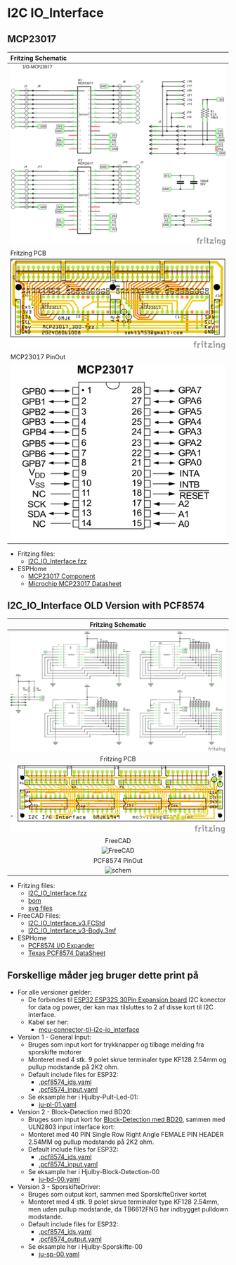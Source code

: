 # I2C IO_Interface

## MCP23017

|Fritzing Schematic|
|:---|
|![schem](./mcp23017/mcp23017_300_schem.png)|
|Fritzing PCB|
|![PCB](./mcp23017/mcp23017_300_pcb.png)|
|MCP23017 PinOut|
|![schem](./mcp23017/MCP23017.png)|

* Fritzing files:
  * [I2C_IO_Interface.fzz](./mcp23017/mcp23017_300.fzz)
* ESPHome
  * [MCP23017 Component](https://esphome.io/components/mcp230xx#mcp23017-label)
  * [Microchip MCP23017 Datasheet](https://ww1.microchip.com/downloads/en/devicedoc/20001952c.pdf)

## I2C_IO_Interface OLD Version with PCF8574

|Fritzing Schematic|
|:---:|
|![schem](./PCF8574/I2C_IO_Interface_schem.png)|
|Fritzing PCB|
|![PCB](./PCF8574/I2C_IO_Interface_pcb.png)|
|FreeCAD|
|![FreeCAD](./PCF8574/FreeCAD_Files/Skærmbillede%20fra%202024-07-06%2017-55-29.png)|
|PCF8574 PinOut|
|![schem](./PCF8574/Skærmbillede%20fra%202024-08-15%2021-27-31.png)|

* Fritzing files:
  * [I2C_IO_Interface.fzz](./PCF8574/I2C_IO_Interface.fzz)
  * [bom](./PCF8574/I2C_IO_Interface_bom.html)
  * [svg files](./PCF8574/svg_I2C_IO_Interface/)
* FreeCAD Files:
  * [I2C_IO_Interface_v3.FCStd](./PCF8574/FreeCAD_Files/I2C_IO_Interface_v3.FCStd)
  * [I2C_IO_Interface_v3-Body.3mf](./PCF8574/FreeCAD_Files/I2C_IO_Interface_v3-Body.3mf)
* ESPHome
  * [PCF8574 I/O Expander](https://esphome.io/components/pcf8574)
  * [Texas PCF8574 DataSheet](https://www.ti.com/lit/ds/symlink/pcf8574.pdf)

## Forskellige måder jeg bruger dette print på

* For alle versioner gælder:
  * De forbindes til [ESP32 ESP32S 30Pin Expansion board](../CPU/README.md) I2C konector for data og power, der kan max tilsluttes to 2 af disse kort til I2C interface.
  * Kabel ser her: 
    * [mcu-connector-til-i2c-io_interface](../../Includes/0_Default_files/I2C_Kabler/I2C-Kabel.md#mcu-connector-til-i2c-io_interface)
* Version 1 - General Input:
  * Bruges som input kort for trykknapper og tilbage melding fra sporskifte motorer
  * Monteret med 4 stk. 9 polet skrue terminaler type KF128 2.54mm og pullup modstande på 2K2 ohm.
  * Default include files for ESP32:
    * [.pcf8574_ids.yaml](../../Includes/0_Default_files/PCF8574/.pcf8574_ids.yaml)
    * [.pcf8574_input.yaml](../../Includes/0_Default_files/PCF8574/.pcf8574_input.yaml)
  * Se eksample her i Hjulby-Pult-Led-01:
    * [ju-pl-01.yaml](../../ju-pl-01.yaml)
* Version 2 - Block-Detection med BD20:
  * Bruges som input kort for [Block-Detection med BD20](../BlockDetection/BD20/NCE_BD20.png), sammen med ULN2803 input interface kort:
  * Monteret med 40 PIN Single Row Right Angle FEMALE PIN HEADER 2.54MM og pullup modstande på 2K2 ohm.
  * Default include files for ESP32:
    * [.pcf8574_ids.yaml](../../Includes/0_Default_files/PCF8574/.pcf8574_ids.yaml)
    * [.pcf8574_input.yaml](../../Includes/0_Default_files/PCF8574/.pcf8574_input.yaml)
  * Se eksample her i Hjulby-Block-Detection-00
    * [ju-bd-00.yaml](../../ju-bd-00.yaml)
* Version 3 - SporskifteDriver:
  * Bruges som output kort, sammen med SporskifteDriver kortet
  * Monteret med 4 stk. 9 polet skrue terminaler type KF128 2.54mm, men uden pullup modstande, da TB6612FNG har indbygget pulldown modstande.
  * Default include files for ESP32:
    * [.pcf8574_ids.yaml](../../Includes/0_Default_files/PCF8574/.pcf8574_ids.yaml)
    * [.pcf8574_output.yaml](../../Includes/0_Default_files/PCF8574/.pcf8574_output.yaml)
  * Se eksample her i Hjulby-Sporskifte-00
    * [ju-sp-00.yaml](../../ju-sp-00.yaml)
